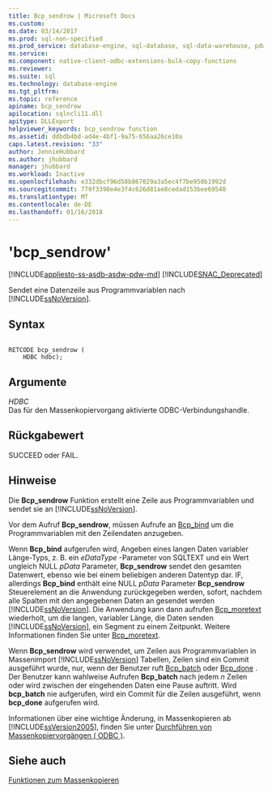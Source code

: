```yaml
---
title: Bcp_sendrow | Microsoft Docs
ms.custom: 
ms.date: 03/14/2017
ms.prod: sql-non-specified
ms.prod_service: database-engine, sql-database, sql-data-warehouse, pdw
ms.service: 
ms.component: native-client-odbc-extensions-bulk-copy-functions
ms.reviewer: 
ms.suite: sql
ms.technology: database-engine
ms.tgt_pltfrm: 
ms.topic: reference
apiname: bcp_sendrow
apilocation: sqlncli11.dll
apitype: DLLExport
helpviewer_keywords: bcp_sendrow function
ms.assetid: ddbdb4bd-ad4e-4bf1-9a75-656aa26ce10a
caps.latest.revision: "33"
author: JennieHubbard
ms.author: jhubbard
manager: jhubbard
ms.workload: Inactive
ms.openlocfilehash: e332dbcf96d58b867029a3a5ec4f7be950b1992d
ms.sourcegitcommit: 779f3398e4e3f4c626d81ae8cedad153bee69540
ms.translationtype: MT
ms.contentlocale: de-DE
ms.lasthandoff: 01/16/2018
---
```

# <a name="bcpsendrow"></a>'bcp_sendrow'
[!INCLUDE[appliesto-ss-asdb-asdw-pdw-md](../../includes/appliesto-ss-asdb-asdw-pdw-md.md)]
[!INCLUDE[SNAC_Deprecated](../../includes/snac-deprecated.md)]

  Sendet eine Datenzeile aus Programmvariablen nach [!INCLUDE[ssNoVersion](../../includes/ssnoversion-md.md)].  
  
## <a name="syntax"></a>Syntax  
  
```  
  
RETCODE bcp_sendrow (  
    HDBC hdbc);  
```  
  
## <a name="arguments"></a>Argumente  
 *HDBC*  
 Das für den Massenkopiervorgang aktivierte ODBC-Verbindungshandle.  
  
## <a name="returns"></a>Rückgabewert  
 SUCCEED oder FAIL.  
  
## <a name="remarks"></a>Hinweise  
 Die **Bcp_sendrow** Funktion erstellt eine Zeile aus Programmvariablen und sendet sie an [!INCLUDE[ssNoVersion](../../includes/ssnoversion-md.md)].  
  
 Vor dem Aufruf **Bcp_sendrow**, müssen Aufrufe an [Bcp_bind](../../relational-databases/native-client-odbc-extensions-bulk-copy-functions/bcp-bind.md) um die Programmvariablen mit den Zeilendaten anzugeben.  
  
 Wenn **Bcp_bind** aufgerufen wird, Angeben eines langen Daten variabler Länge-Typs, z. B. ein *eDataType* -Parameter von SQLTEXT und ein Wert ungleich NULL *pData* Parameter, **Bcp_sendrow** sendet den gesamten Datenwert, ebenso wie bei einem beliebigen anderen Datentyp dar. IF, allerdings **Bcp_bind** enthält eine NULL *pData* Parameter **Bcp_sendrow** Steuerelement an die Anwendung zurückgegeben werden, sofort, nachdem alle Spalten mit den angegebenen Daten an gesendet werden [!INCLUDE[ssNoVersion](../../includes/ssnoversion-md.md)]. Die Anwendung kann dann aufrufen [Bcp_moretext](../../relational-databases/native-client-odbc-extensions-bulk-copy-functions/bcp-moretext.md) wiederholt, um die langen, variabler Länge, die Daten senden [!INCLUDE[ssNoVersion](../../includes/ssnoversion-md.md)], ein Segment zu einem Zeitpunkt. Weitere Informationen finden Sie unter [Bcp_moretext](../../relational-databases/native-client-odbc-extensions-bulk-copy-functions/bcp-moretext.md).  
  
 Wenn **Bcp_sendrow** wird verwendet, um Zeilen aus Programmvariablen in Massenimport [!INCLUDE[ssNoVersion](../../includes/ssnoversion-md.md)] Tabellen, Zeilen sind ein Commit ausgeführt wurde, nur, wenn der Benutzer ruft [Bcp_batch](../../relational-databases/native-client-odbc-extensions-bulk-copy-functions/bcp-batch.md) oder [Bcp_done](../../relational-databases/native-client-odbc-extensions-bulk-copy-functions/bcp-done.md) . Der Benutzer kann wahlweise Aufrufen **Bcp_batch** nach jedem  *n*  Zeilen oder wird zwischen der eingehenden Daten eine Pause auftritt. Wird **bcp_batch** nie aufgerufen, wird ein Commit für die Zeilen ausgeführt, wenn **bcp_done** aufgerufen wird.  
  
 Informationen über eine wichtige Änderung, in Massenkopieren ab [!INCLUDE[ssVersion2005](../../includes/ssversion2005-md.md)], finden Sie unter [Durchführen von Massenkopiervorgängen &#40; ODBC &#41;](../../relational-databases/native-client-odbc-bulk-copy-operations/performing-bulk-copy-operations-odbc.md).  
  
## <a name="see-also"></a>Siehe auch  
 [Funktionen zum Massenkopieren](../../relational-databases/native-client-odbc-extensions-bulk-copy-functions/sql-server-driver-extensions-bulk-copy-functions.md)  
  
  
